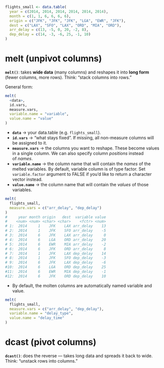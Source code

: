```R
flights_small <- data.table(
  year = c(2014, 2014, 2014, 2014, 2014, 2014),
  month = c(1, 1, 6, 6, 6, 6),
  origin = c("JFK", "JFK", "JFK", "LGA", "EWR", "JFK"),
  dest = c("LAX", "SFO", "LAX", "ORD", "MIA", "ORD"),
  arr_delay = c(13, -5, 0, 20, -2, 8),
  dep_delay = c(14, -3, -6, 25, -1, 10)
)
```
# melt (unpivot columns)

**`melt()`**: takes **wide data** (many columns) and reshapes it into **long form** (fewer columns, more rows). Think: “stack columns into rows.”

General form:

```R
melt(
  <data>,
  id.vars,
  measure.vars,
  variable.name = "variable",
  value.name = "value"
)
```

- **`data`** → your data.table (e.g. `flights_small`).
- **`id.vars`** →  “what stays fixed”. If missing, all non-measure columns will be assigned to it.
- **`measure.vars`** → the columns you want to reshape. These become values in a single column.  We can also specify column _positions_ instead of _names_.
- **`variable.name`** → the column name that will contain the _names_ of the melted variables. By default, variable column is of type factor. Set `variable.factor` argument to FALSE if you’d like to return a character vector instead.
- **`value.name`** → the column name that will contain the _values_ of those variables.

```R
melt(
  flights_small,
  measure.vars = c("arr_delay", "dep_delay")
)
#     year month origin   dest  variable value
#    <num> <num> <char> <char>    <fctr> <num>
# 1:  2014     1    JFK    LAX arr_delay    13
# 2:  2014     1    JFK    SFO arr_delay    -5
# 3:  2014     6    JFK    LAX arr_delay     0
# 4:  2014     6    LGA    ORD arr_delay    20
# 5:  2014     6    EWR    MIA arr_delay    -2
# 6:  2014     6    JFK    ORD arr_delay     8
# 7:  2014     1    JFK    LAX dep_delay    14
# 8:  2014     1    JFK    SFO dep_delay    -3
# 9:  2014     6    JFK    LAX dep_delay    -6
#10:  2014     6    LGA    ORD dep_delay    25
#11:  2014     6    EWR    MIA dep_delay    -1
#12:  2014     6    JFK    ORD dep_delay    10
```
- By default, the molten columns are automatically named variable and value.

```R
melt(
  flights_small,
  measure.vars = c("arr_delay", "dep_delay"),
  variable.name = "delay_type",
  value.name = "delay_time"
)
```

# dcast (pivot columns)

**`dcast()`**: does the reverse — takes long data and spreads it back to wide. Think: “unstack rows into columns.”

